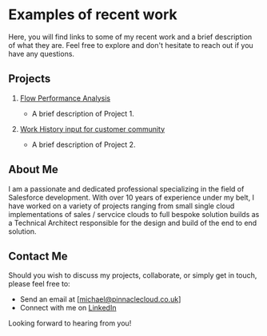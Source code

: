 # Examples of recent work

Here, you will find links to some of my recent work and a brief description of what they are. Feel free to explore and don't hesitate to reach out if you have any questions.

## Projects

1. [Flow Performance Analysis](./Flow%20Performance%20Investigation/FlowPerformance.md)
    - A brief description of Project 1.

2. [Work History input for customer community](./Community%20Date%20range%20LWC/CommunityLWC.md)
    - A brief description of Project 2.


## About Me

I am a passionate and dedicated professional specializing in the field of Salesforce development. With over 10 years of experience under my belt, I have worked on a variety of projects ranging from small single cloud implementations of sales / servcice clouds to full bespoke solution builds as a Technical Architect responsible for the design and build of the end to end solution. 

## Contact Me

Should you wish to discuss my projects, collaborate, or simply get in touch, please feel free to:

- Send an email at [michael@pinnaclecloud.co.uk]
- Connect with me on [LinkedIn](https://www.linkedin.com/in/michael-fleming-salesforce/)

Looking forward to hearing from you!